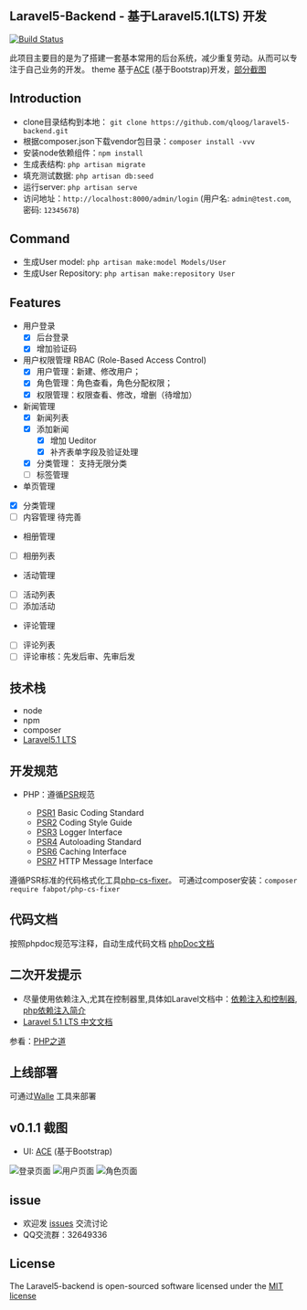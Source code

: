 ## Laravel5-Backend - 基于Laravel5.1(LTS) 开发

[![Build Status](https://travis-ci.org/qloog/laravel5-backend.svg?branch=master)](https://travis-ci.org/qloog/laravel5-backend)

此项目主要目的是为了搭建一套基本常用的后台系统，减少重复劳动。从而可以专注于自己业务的开发。
theme 基于[ACE](http://responsiweb.com/themes/preview/ace/1.3.3/) (基于Bootstrap)开发，[部分截图](#v011-截图)

## Introduction

* clone目录结构到本地： `git clone https://github.com/qloog/laravel5-backend.git`
* 根据composer.json下载vendor包目录：`composer install -vvv`
* 安装node依赖组件：`npm install`
* 生成表结构: `php artisan migrate`
* 填充测试数据: `php artisan db:seed`
* 运行server: `php artisan serve`
* 访问地址：`http://localhost:8000/admin/login`   (用户名: `admin@test.com`, 密码: `12345678`)

## Command

* 生成User model: `php artisan make:model Models/User`
* 生成User Repository: `php artisan make:repository User`

## Features

 - 用户登录
    * [x] 后台登录
    * [x] 增加验证码

 - 用户权限管理 RBAC (Role-Based Access Control)
   * [x] 用户管理：新建、修改用户；
   * [x] 角色管理：角色查看，角色分配权限；
   * [x] 权限管理：权限查看、修改，增删（待增加）

 - 新闻管理
   * [x] 新闻列表
   * [x] 添加新闻
       - [x] 增加 Ueditor
       - [x] 补齐表单字段及验证处理
   * [x] 分类管理： 支持无限分类
   * [ ] 标签管理

 - 单页管理
  * [x] 分类管理
  * [ ] 内容管理   待完善

 - 相册管理
  * [ ] 相册列表

 - 活动管理
  * [ ] 活动列表
  * [ ] 添加活动

 - 评论管理
  * [ ] 评论列表
  * [ ] 评论审核：先发后审、先审后发

## 技术栈

 * node
 * npm
 * composer
 * [Laravel5.1 LTS](https://github.com/laravel/laravel)

## 开发规范

 * PHP：遵循[PSR](http://www.php-fig.org/psr/)规范

   - [PSR1](http://www.php-fig.org/psr/psr-1/) Basic Coding Standard
   - [PSR2](http://www.php-fig.org/psr/psr-2/) Coding Style Guide
   - [PSR3](http://www.php-fig.org/psr/psr-3/) Logger Interface
   - [PSR4](http://www.php-fig.org/psr/psr-4/) Autoloading Standard
   - [PSR6](http://www.php-fig.org/psr/psr-6/) Caching Interface
   - [PSR7](http://www.php-fig.org/psr/psr-7/) HTTP Message Interface


遵循PSR标准的代码格式化工具[php-cs-fixer](http://cs.sensiolabs.org/)。
可通过composer安装：`composer require fabpot/php-cs-fixer`

## 代码文档

   按照phpdoc规范写注释，自动生成代码文档 [phpDoc文档](https://www.phpdoc.org/docs/latest/getting-started/your-first-set-of-documentation.html)


## 二次开发提示

   - 尽量使用依赖注入,尤其在控制器里,具体如Laravel文档中：[依赖注入和控制器](http://laravel-china.org/docs/5.1/controllers), [php依赖注入简介](http://www.dahouduan.com/2015/05/26/php-dependency-injection/)
   - [Laravel 5.1 LTS 中文文档](http://laravel-china.org/docs/5.1/)

参看：[PHP之道](http://laravel-china.github.io/php-the-right-way/)


## 上线部署

   可通过[Walle](https://walle-web.io/) 工具来部署


## v0.1.1 截图

* UI: [ACE](http://responsiweb.com/themes/preview/ace/1.3.3/) (基于Bootstrap)

![登录页面](http://www.lnmp100.com/static/uploads/2016/01/login-page.jpeg)
![用户页面](http://www.lnmp100.com/static/uploads/2016/01/user-page.jpeg)
![角色页面](http://www.lnmp100.com/static/uploads/2016/01/role-page.jpeg)


## issue

 - 欢迎发 [issues](https://github.com/qloog/laravel5-backend/issues) 交流讨论
 - QQ交流群：32649336

## License

The Laravel5-backend is open-sourced software licensed under the [MIT license](http://opensource.org/licenses/MIT)
